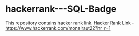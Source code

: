 # hackerrank---SQL-Badge
This repository contains hacker rank link. 
 Hacker Rank Link - https://www.hackerrank.com/monalraut22?hr_r=1
